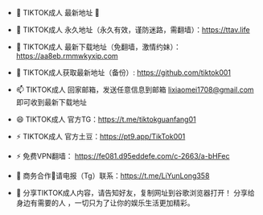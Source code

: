 - 👋 TIKTOK成人 最新地址 👋

- 👀 TIKTOK成人 永久地址（永久有效，谨防迷路，需翻墙）：https://ttav.life

- 🌱 TIKTOK成人 最新下载地址（免翻墙，激情约妹）： https://aa8eb.rmmwkyxip.com

- 💞️ TIKTOK成人获取最新地址（备份）: https://github.com/tiktok001

- 📫 TIKTOK成人 回家邮箱，发送任意信息到邮箱 lixiaomei1708@gmail.com 即可收到最新下载地址

- 😄 TIKTOK成人 官方TG：https://t.me/tiktokguanfang01

- ⚡ TIKTOK成人 官方土豆：https://pt9.app/TikTok001

- ⚡ 免费VPN翻墙： https://fe081.d95eddefe.com/c-2663/a-bHFec

- 🤝 商务合作🤝请电报（Tg）联系：https://t.me/LiYunLong358

- 🤝 分享TIKTOK成人内容，请告知好友，复制网址到谷歌浏览器打开！ 分享给身边有需要的人 ，一切只为了让你的娱乐生活更加精彩。
<!---
tiktokt001/tiktokt001 is a ✨ special ✨ repository because its `README.md` (this file) appears on your GitHub profile.
You can click the Preview link to take a look at your changes.
--->
